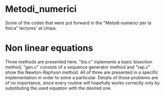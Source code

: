 # Metodi_numerici
Some of the codes that were put forward in the "Metodi numerici per la fisica" lectures' at Unipa.

# Non linear equations
Three methods are presented here. "bis.c" inplements a basic bisection method, "gen.c" consists of a sequence generator method and "rap.c" show the Newton-Raphson method. All of three are presented in a specific implementation in order to solve a particular. Details of those problems are of no importance, since every routine will hopefully works correctly only by substituting the used equation with the desired one.
